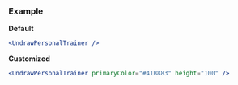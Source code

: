 ### Example

**Default**
```jsx
<UndrawPersonalTrainer />
```

**Customized**
```jsx
<UndrawPersonalTrainer primaryColor="#41B883" height="100" />
```
